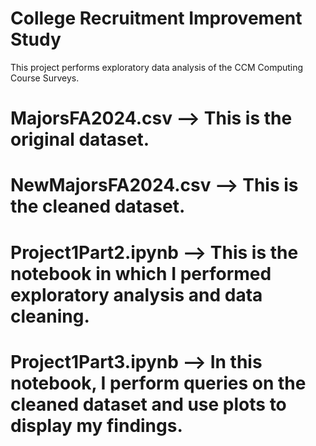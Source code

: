 # College Recruitment Improvement Study
 This project performs exploratory data analysis of the CCM Computing Course Surveys.
# MajorsFA2024.csv --> This is the original dataset.
# NewMajorsFA2024.csv --> This is the cleaned dataset.
# Project1Part2.ipynb --> This is the notebook in which I performed exploratory analysis and data cleaning.
# Project1Part3.ipynb --> In this notebook, I perform queries on the cleaned dataset and use plots to display my findings.
